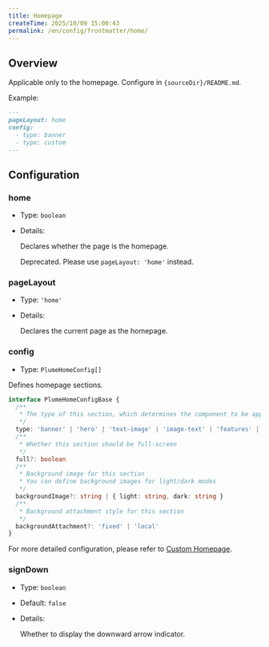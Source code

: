 ```yaml
---
title: Homepage
createTime: 2025/10/09 15:00:43
permalink: /en/config/frontmatter/home/
---
```


## Overview

Applicable only to the homepage. Configure in `{sourceDir}/README.md`.

Example:

```md
---
pageLayout: home
config:
  - type: banner
  - type: custom
---
```

## Configuration

### home <Badge type="warning" text="Deprecated" />

- Type: `boolean`
- Details:

  Declares whether the page is the homepage.

  Deprecated. Please use `pageLayout: 'home'` instead.

### pageLayout

- Type: `'home'`
- Details:

  Declares the current page as the homepage.

### config

- Type: `PlumeHomeConfig[]`

Defines homepage sections.

```ts
interface PlumeHomeConfigBase {
  /**
   * The type of this section, which determines the component to be applied
   */
  type: 'banner' | 'hero' | 'text-image' | 'image-text' | 'features' | 'profile' | 'custom' | string
  /**
   * Whether this section should be full-screen
   */
  full?: boolean
  /**
   * Background image for this section
   * You can define background images for light/dark modes
   */
  backgroundImage?: string | { light: string, dark: string }
  /**
   * Background attachment style for this section
   */
  backgroundAttachment?: 'fixed' | 'local'
}
```

For more detailed configuration, please refer to [Custom Homepage](../../guide/custom/home.md).

### signDown

- Type: `boolean`
- Default: `false`
- Details:

  Whether to display the downward arrow indicator.
